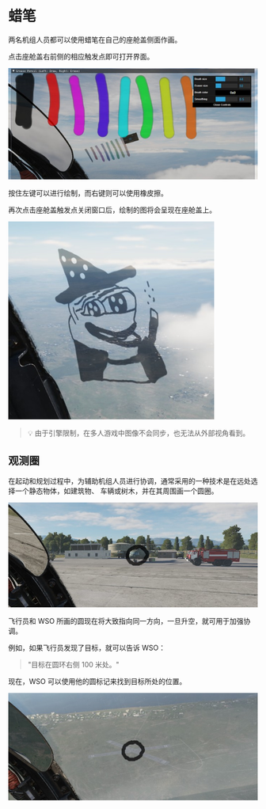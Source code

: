 # 蜡笔

两名机组人员都可以使用蜡笔在自己的座舱盖侧面作画。

点击座舱盖右前侧的相应触发点即可打开界面。

![Grease Pencil UI](../img/grease_pencil_ui_overview.jpg)

按住左键可以进行绘制，而右键则可以使用橡皮擦。

再次点击座舱盖触发点关闭窗口后，绘制的图将会呈现在座舱盖上。

![Grease Pencil Picture](../img/grease_pencil_ui_result.jpg)

> 💡 由于引擎限制，在多人游戏中图像不会同步，也无法从外部视角看到。

## 观测圈

在起动和规划过程中，为辅助机组人员进行协调，通常采用的一种技术是在远处选择一个静态物体，如建筑物、
车辆或树木，并在其周围画一个圆圈。

![Spotting Circle Setup](../img/spotting_circle_setup.jpg)

飞行员和 WSO 所画的圆现在将大致指向同一方向，一旦升空，就可用于加强协调。

例如，如果飞行员发现了目标，就可以告诉 WSO：

> "目标在圆环右侧 100 米处。"

现在，WSO 可以使用他的圆标记来找到目标所处的位置。

![Spotting Circle Target](../img/spotting_circle_target.jpg)
